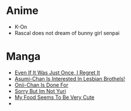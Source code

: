 # Anime
- K-On
- Rascal does not dream of bunny girl senpai

# Manga
- [Even If It Was Just Once, I Regret It](https://chap.manganelo.com/manga-fl119905)
- [Asumi-Chan Is Interested In Lesbian Brothels!](https://m.manganelo.com/manga-jr123985)
- [Onii-Chan Is Done For](https://m.manganelo.com/manga-bt115913)
- [Sorry But Im Not Yuri](https://m.manganelo.com/manga-jg124400)
- [My Food Seems To Be Very Cute](https://chap.manganelo.com/manga-le125650)
- 